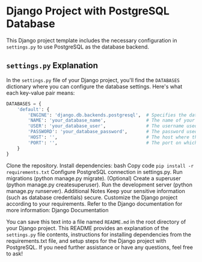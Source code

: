 # Django Project with PostgreSQL Database

This Django project template includes the necessary configuration in `settings.py` to use PostgreSQL as the database backend.

## `settings.py` Explanation

In the `settings.py` file of your Django project, you'll find the `DATABASES` dictionary where you can configure the database settings. Here's what each key-value pair means:

```python
DATABASES = {
    'default': {
        'ENGINE': 'django.db.backends.postgresql',  # Specifies the database engine (PostgreSQL in this case).
        'NAME': 'your_database_name',               # The name of your PostgreSQL database.
        'USER': 'your_database_user',               # The username used to connect to the PostgreSQL database.
        'PASSWORD': 'your_database_password',       # The password used to connect to the PostgreSQL database.
        'HOST': '',                                 # The host where the PostgreSQL database is running (localhost in this case).
        'PORT': '',                                 # The port on which the PostgreSQL database is listening (default is 5432).
    }
}
```

Clone the repository.
Install dependencies:
bash
Copy code
`pip install -r requirements.txt`
Configure PostgreSQL connection in settings.py.
Run migrations (python manage.py migrate).
(Optional) Create a superuser (python manage.py createsuperuser).
Run the development server (python manage.py runserver).
Additional Notes
Keep your sensitive information (such as database credentials) secure.
Customize the Django project according to your requirements.
Refer to the Django documentation for more information: Django Documentation


You can save this text into a file named `README.md` in the root directory of your Django project. This README provides an explanation of the `settings.py` file contents, instructions for installing dependencies from the requirements.txt file, and setup steps for the Django project with PostgreSQL. If you need further assistance or have any questions, feel free to ask!

